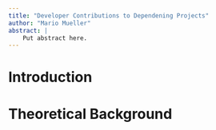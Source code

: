 ```yaml
---
title: "Developer Contributions to Dependening Projects"
author: "Mario Mueller"
abstract: |
    Put abstract here.
---
```


# Introduction

# Theoretical Background



